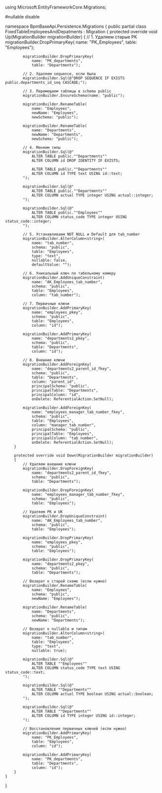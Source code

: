 using Microsoft.EntityFrameworkCore.Migrations;

#nullable disable

namespace BpmBaseApi.Persistence.Migrations
{
    public partial class FixedTableEmployeesAndDepatments : Migration
    {
        protected override void Up(MigrationBuilder migrationBuilder)
        {
            // 1. Удаляем старые PK
            migrationBuilder.DropPrimaryKey(
                name: "PK_Employees",
                table: "Employees");

            migrationBuilder.DropPrimaryKey(
                name: "PK_departments",
                table: "Departments");

            // 2. Удаляем sequence, если была
            migrationBuilder.Sql(@"DROP SEQUENCE IF EXISTS public.departments_id_seq CASCADE;");

            // 3. Перемещаем таблицы в schema public
            migrationBuilder.EnsureSchema(name: "public");

            migrationBuilder.RenameTable(
                name: "Employees",
                newName: "Employees",
                newSchema: "public");

            migrationBuilder.RenameTable(
                name: "Departments",
                newName: "Departments",
                newSchema: "public");

            // 4. Меняем типы
            migrationBuilder.Sql(@"
                ALTER TABLE public.""Departments"" 
                ALTER COLUMN id DROP IDENTITY IF EXISTS;

                ALTER TABLE public.""Departments"" 
                ALTER COLUMN id TYPE text USING id::text;
            ");

            migrationBuilder.Sql(@"
                ALTER TABLE public.""Departments"" 
                ALTER COLUMN actual TYPE integer USING actual::integer;
            ");

            migrationBuilder.Sql(@"
                ALTER TABLE public.""Employees"" 
                ALTER COLUMN status_code TYPE integer USING status_code::integer;
            ");

            // 5. Устанавливаем NOT NULL и Default для tab_number
            migrationBuilder.AlterColumn<string>(
                name: "tab_number",
                schema: "public",
                table: "Employees",
                type: "text",
                nullable: false,
                defaultValue: "");

            // 6. Уникальный ключ по табельному номеру
            migrationBuilder.AddUniqueConstraint(
                name: "AK_Employees_tab_number",
                schema: "public",
                table: "Employees",
                column: "tab_number");

            // 7. Первичные ключи
            migrationBuilder.AddPrimaryKey(
                name: "employees_pkey",
                schema: "public",
                table: "Employees",
                column: "id");

            migrationBuilder.AddPrimaryKey(
                name: "departments2_pkey",
                schema: "public",
                table: "Departments",
                column: "id");

            // 8. Внешние ключи
            migrationBuilder.AddForeignKey(
                name: "departments2_parent_id_fkey",
                schema: "public",
                table: "Departments",
                column: "parent_id",
                principalSchema: "public",
                principalTable: "Departments",
                principalColumn: "id",
                onDelete: ReferentialAction.SetNull);

            migrationBuilder.AddForeignKey(
                name: "employees_manager_tab_number_fkey",
                schema: "public",
                table: "Employees",
                column: "manager_tab_number",
                principalSchema: "public",
                principalTable: "Employees",
                principalColumn: "tab_number",
                onDelete: ReferentialAction.SetNull);
        }

        protected override void Down(MigrationBuilder migrationBuilder)
        {
            // Удаляем внешние ключи
            migrationBuilder.DropForeignKey(
                name: "departments2_parent_id_fkey",
                schema: "public",
                table: "Departments");

            migrationBuilder.DropForeignKey(
                name: "employees_manager_tab_number_fkey",
                schema: "public",
                table: "Employees");

            // Удаляем PK и UK
            migrationBuilder.DropUniqueConstraint(
                name: "AK_Employees_tab_number",
                schema: "public",
                table: "Employees");

            migrationBuilder.DropPrimaryKey(
                name: "employees_pkey",
                schema: "public",
                table: "Employees");

            migrationBuilder.DropPrimaryKey(
                name: "departments2_pkey",
                schema: "public",
                table: "Departments");

            // Возврат к старой схеме (если нужно)
            migrationBuilder.RenameTable(
                name: "Employees",
                schema: "public",
                newName: "Employees");

            migrationBuilder.RenameTable(
                name: "Departments",
                schema: "public",
                newName: "Departments");

            // Возврат к nullable и типам
            migrationBuilder.AlterColumn<string>(
                name: "tab_number",
                table: "Employees",
                type: "text",
                nullable: true);

            migrationBuilder.Sql(@"
                ALTER TABLE ""Employees"" 
                ALTER COLUMN status_code TYPE text USING status_code::text;
            ");

            migrationBuilder.Sql(@"
                ALTER TABLE ""Departments"" 
                ALTER COLUMN actual TYPE boolean USING actual::boolean;
            ");

            migrationBuilder.Sql(@"
                ALTER TABLE ""Departments"" 
                ALTER COLUMN id TYPE integer USING id::integer;
            ");

            // Восстановление первичных ключей (если нужно)
            migrationBuilder.AddPrimaryKey(
                name: "PK_Employees",
                table: "Employees",
                column: "id");

            migrationBuilder.AddPrimaryKey(
                name: "PK_departments",
                table: "Departments",
                column: "id");
        }
    }
}
